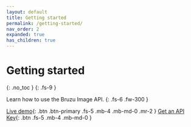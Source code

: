 ```yaml
---
layout: default
title: Getting started
permalink: /getting-started/
nav_order: 2
expanded: true
has_children: true
---
```

# Getting started
{: .no_toc }
{: .fs-9 }

Learn how to use the Bruzu Image API.
{: .fs-6 .fw-300 }

[Live demo](https://bruzu.com/){: .btn .btn-primary .fs-5 .mb-4 .mb-md-0 .mr-2 }
[Get an API Key](https://bruzu.com/){: .btn .fs-5 .mb-4 .mb-md-0 }
